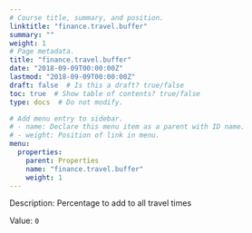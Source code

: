 ```yaml
---
# Course title, summary, and position.
linktitle: "finance.travel.buffer"
summary: ""
weight: 1
# Page metadata.
title: "finance.travel.buffer"
date: "2018-09-09T00:00:00Z"
lastmod: "2018-09-09T00:00:00Z"
draft: false  # Is this a draft? true/false
toc: true  # Show table of contents? true/false
type: docs  # Do not modify.

# Add menu entry to sidebar.
# - name: Declare this menu item as a parent with ID name.
# - weight: Position of link in menu.
menu:
  properties:
    parent: Properties
    name: "finance.travel.buffer"
    weight: 1
---
```


Description: Percentage to add to all travel times


Value: `0`